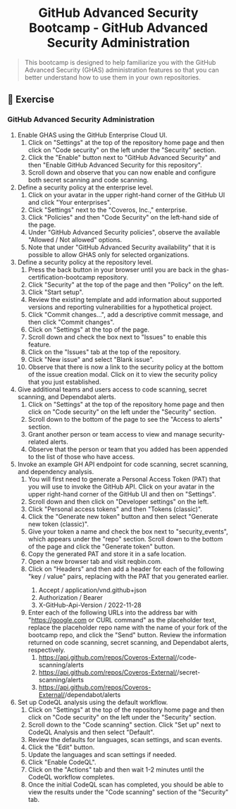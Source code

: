
<h1 align="center">GitHub Advanced Security Bootcamp - GitHub Advanced Security Administration</h1>

> This bootcamp is designed to help familiarize you with the GitHub Advanced Security (GHAS) administration features so that you can better understand how to use them in your own repositories.

## 🏫 Exercise

### GitHub Advanced Security Administration
1. Enable GHAS using the GitHub Enterprise Cloud UI.
      1. Click on "Settings" at the top of the repository home page and then click on "Code security" on the left under the "Security" section.
      2. Click the "Enable" button next to "GitHub Advanced Security" and then "Enable GitHub Advanced Security for this repository".
      3. Scroll down and observe that you can now enable and configure both secret scanning and code scanning.
2. Define a security policy at the enterprise level.
      1. Click on your avatar in the upper right-hand corner of the GitHub UI and click "Your enterprises".
      2. Click "Settings" next to the "Coveros, Inc.," enterprise.
      3. Click "Policies" and then "Code Security" on the left-hand side of the page.
      4. Under "GitHub Advanced Security policies", observe the available "Allowed / Not allowed" options.
      5. Note that under "GitHub Advanced Security availability" that it is possible to allow GHAS only for selected organizations.
3. Define a security policy at the repository level.
      1. Press the back button in your browser until you are back in the ghas-certification-bootcamp repository.
      2. Click "Security" at the top of the page and then "Policy" on the left.
      3. Click "Start setup".
      4. Review the existing template and add information about supported versions and reporting vulnerabilities for a hypothetical project.
      5. Click "Commit changes...", add a descriptive commit message, and then click "Commit changes".
      6. Click on "Settings" at the top of the page.
      7. Scroll down and check the box next to "Issues" to enable this feature.
      8. Click on the "Issues" tab at the top of the repository.
      9. Click "New issue" and select "Blank issue".
      10. Observe that there is now a link to the security policy at the bottom of the issue creation modal. Click on it to view the security policy that you just established.
4. Give additional teams and users access to code scanning, secret scanning, and Dependabot alerts.
      1. Click on "Settings" at the top of the repository home page and then click on "Code security" on the left under the "Security" section.
      2. Scroll down to the bottom of the page to see the "Access to alerts" section.
      3. Grant another person or team access to view and manage security-related alerts.
      4. Observe that the person or team that you added has been appended to the list of those who have access.
5. Invoke an example GH API endpoint for code scanning, secret scanning, and dependency analysis.
      1. You will first need to generate a Personal Access Token (PAT) that you will use to invoke the GitHub API. Click on your avatar in the upper right-hand corner of the GitHub UI and then on "Settings".
      2. Scroll down and then click on "Developer settings" on the left.
      3. Click "Personal access tokens" and then "Tokens (classic)".
      4. Click the "Generate new token" button and then select "Generate new token (classic)".
      5. Give your token a name and check the box next to "security_events", which appears under the "repo" section. Scroll down to the bottom of the page and click the "Generate token" button.
      6. Copy the generated PAT and store it in a safe location.
      7. Open a new browser tab and visit reqbin.com.
      8. Click on "Headers" and then add a header for each of the following "key / value" pairs, replacing <YOUR-TOKEN> with the PAT that you generated earlier.
           1. Accept / application/vnd.github+json
           2. Authorization / Bearer <YOUR-TOKEN>
           3. X-GitHub-Api-Version / 2022-11-28
      9. Enter each of the following URLs into the address bar with "https://google.com or CURL command" as the placeholder text, replace the placeholder repo name with the name of your fork of the bootcamp repo, and click the "Send" button. Review the information returned on code scanning, secret scanning, and Dependabot alerts, respectively.
           1. https://api.github.com/repos/Coveros-External/<YOUR-REPO-NAME>/code-scanning/alerts
           2. https://api.github.com/repos/Coveros-External/<YOUR-REPO-NAME>/secret-scanning/alerts
           3. https://api.github.com/repos/Coveros-External/<YOUR-REPO-NAME>/dependabot/alerts
6. Set up CodeQL analysis using the default workflow.
      1. Click on "Settings" at the top of the repository home page and then click on "Code security" on the left under the "Security" section.
      2. Scroll down to the "Code scanning" section. Click "Set up" next to CodeQL Analysis and then select "Default".
      3. Review the defaults for languages, scan settings, and scan events.
      4. Click the "Edit" button.
      5. Update the languages and scan settings if needed.
      6. Click "Enable CodeQL".
      7. Click on the "Actions" tab and then wait 1-2 minutes until the CodeQL workflow completes.
      8. Once the initial CodeQL scan has completed, you should be able to view the results under the "Code scanning" section of the "Security" tab.
